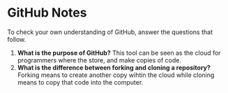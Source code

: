 # GitHub Notes

To check your own understanding of GitHub, answer the questions that follow.

1. **What is the purpose of GitHub?** This tool can be seen as the cloud for programmers where the store, and make copies of code.
1. **What is the difference between forking and cloning a repository?** Forking means to create another copy wihtin the cloud while cloning means to copy that code into the computer.